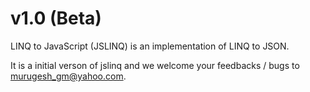 v1.0 (Beta)
==========

LINQ to JavaScript (JSLINQ) is an implementation of LINQ to JSON.

It is a initial verson of jslinq and we welcome your feedbacks / bugs to murugesh_gm@yahoo.com.
